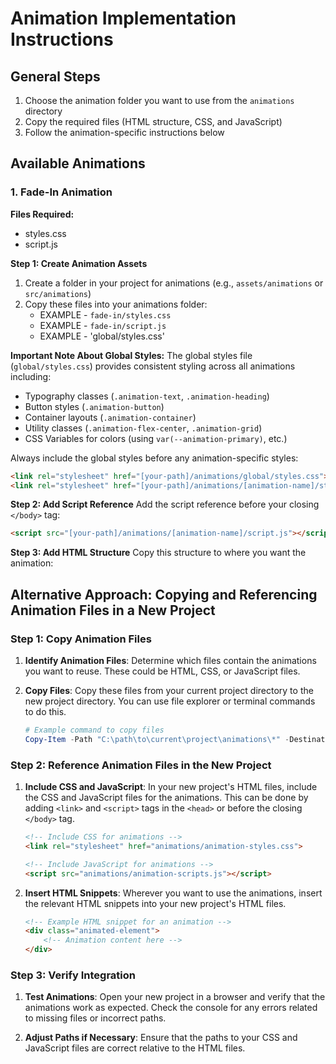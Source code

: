 # Animation Implementation Instructions

## General Steps
1. Choose the animation folder you want to use from the `animations` directory
2. Copy the required files (HTML structure, CSS, and JavaScript)
3. Follow the animation-specific instructions below

## Available Animations

### 1. Fade-In Animation
**Files Required:**
- styles.css
- script.js

**Step 1: Create Animation Assets**
1. Create a folder in your project for animations (e.g., `assets/animations` or `src/animations`)
2. Copy these files into your animations folder:
   - EXAMPLE - `fade-in/styles.css`
   - EXAMPLE - `fade-in/script.js`
   - EXAMPLE - 'global/styles.css'

**Important Note About Global Styles:**
The global styles file (`global/styles.css`) provides consistent styling across all animations including:
- Typography classes (`.animation-text`, `.animation-heading`)
- Button styles (`.animation-button`)
- Container layouts (`.animation-container`)
- Utility classes (`.animation-flex-center`, `.animation-grid`)
- CSS Variables for colors (using `var(--animation-primary)`, etc.)

Always include the global styles before any animation-specific styles:
```html
<link rel="stylesheet" href="[your-path]/animations/global/styles.css">
<link rel="stylesheet" href="[your-path]/animations/[animation-name]/styles.css">
```

**Step 2: Add Script Reference**
Add the script reference before your closing `</body>` tag:
```html
<script src="[your-path]/animations/[animation-name]/script.js"></script>
```

**Step 3: Add HTML Structure**
Copy this structure to where you want the animation:

## Alternative Approach: Copying and Referencing Animation Files in a New Project

### Step 1: Copy Animation Files

1. **Identify Animation Files**: Determine which files contain the animations you want to reuse. These could be HTML, CSS, or JavaScript files.

2. **Copy Files**: Copy these files from your current project directory to the new project directory. You can use file explorer or terminal commands to do this.

   ```powershell
   # Example command to copy files
   Copy-Item -Path "C:\path\to\current\project\animations\*" -Destination "C:\path\to\new\project\animations" -Recurse
   ```

### Step 2: Reference Animation Files in the New Project

1. **Include CSS and JavaScript**: In your new project's HTML files, include the CSS and JavaScript files for the animations. This can be done by adding `<link>` and `<script>` tags in the `<head>` or before the closing `</body>` tag.

   ```html
   <!-- Include CSS for animations -->
   <link rel="stylesheet" href="animations/animation-styles.css">

   <!-- Include JavaScript for animations -->
   <script src="animations/animation-scripts.js"></script>
   ```

2. **Insert HTML Snippets**: Wherever you want to use the animations, insert the relevant HTML snippets into your new project's HTML files.

   ```html
   <!-- Example HTML snippet for an animation -->
   <div class="animated-element">
       <!-- Animation content here -->
   </div>
   ```

### Step 3: Verify Integration

1. **Test Animations**: Open your new project in a browser and verify that the animations work as expected. Check the console for any errors related to missing files or incorrect paths.

2. **Adjust Paths if Necessary**: Ensure that the paths to your CSS and JavaScript files are correct relative to the HTML files.